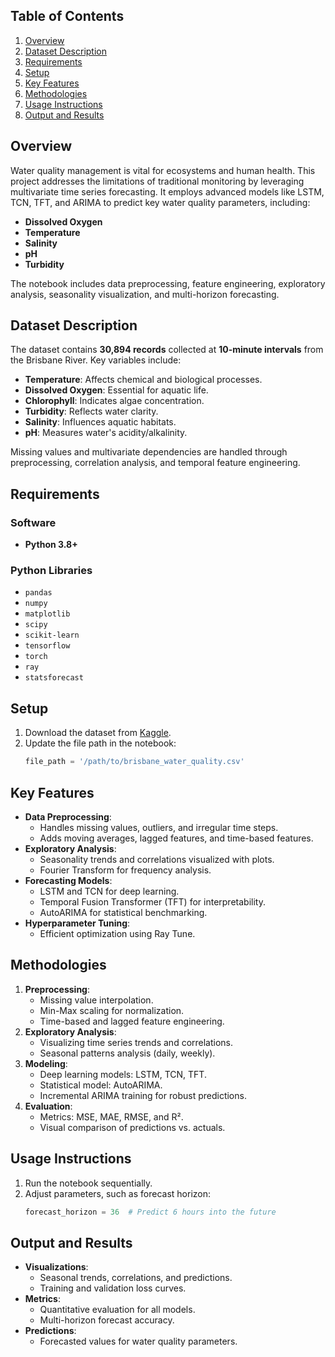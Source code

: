 ## Table of Contents

1. [Overview](#overview)
2. [Dataset Description](#dataset-description)
3. [Requirements](#requirements)
4. [Setup](#setup)
5. [Key Features](#key-features)
6. [Methodologies](#methodologies)
7. [Usage Instructions](#usage-instructions)
8. [Output and Results](#output-and-results)

## Overview

Water quality management is vital for ecosystems and human health. This project addresses the limitations of traditional monitoring by leveraging multivariate time series forecasting. It employs advanced models like LSTM, TCN, TFT, and ARIMA to predict key water quality parameters, including:
- **Dissolved Oxygen**
- **Temperature**
- **Salinity**
- **pH**
- **Turbidity**

The notebook includes data preprocessing, feature engineering, exploratory analysis, seasonality visualization, and multi-horizon forecasting.

## Dataset Description

The dataset contains **30,894 records** collected at **10-minute intervals** from the Brisbane River. Key variables include:
- **Temperature**: Affects chemical and biological processes.
- **Dissolved Oxygen**: Essential for aquatic life.
- **Chlorophyll**: Indicates algae concentration.
- **Turbidity**: Reflects water clarity.
- **Salinity**: Influences aquatic habitats.
- **pH**: Measures water's acidity/alkalinity.

Missing values and multivariate dependencies are handled through preprocessing, correlation analysis, and temporal feature engineering.

## Requirements

### Software
- **Python 3.8+**

### Python Libraries
- `pandas`
- `numpy`
- `matplotlib`
- `scipy`
- `scikit-learn`
- `tensorflow`
- `torch`
- `ray`
- `statsforecast`

## Setup

1. Download the dataset from [Kaggle](https://www.kaggle.com/datasets/downshift/water-quality-monitoring-dataset).
2. Update the file path in the notebook:
   ```python
   file_path = '/path/to/brisbane_water_quality.csv'
   
## Key Features

- **Data Preprocessing**:
  - Handles missing values, outliers, and irregular time steps.
  - Adds moving averages, lagged features, and time-based features.
- **Exploratory Analysis**:
  - Seasonality trends and correlations visualized with plots.
  - Fourier Transform for frequency analysis.
- **Forecasting Models**:
  - LSTM and TCN for deep learning.
  - Temporal Fusion Transformer (TFT) for interpretability.
  - AutoARIMA for statistical benchmarking.
- **Hyperparameter Tuning**:
  - Efficient optimization using Ray Tune.
   
## Methodologies

1. **Preprocessing**:
   - Missing value interpolation.
   - Min-Max scaling for normalization.
   - Time-based and lagged feature engineering.
2. **Exploratory Analysis**:
   - Visualizing time series trends and correlations.
   - Seasonal patterns analysis (daily, weekly).
3. **Modeling**:
   - Deep learning models: LSTM, TCN, TFT.
   - Statistical model: AutoARIMA.
   - Incremental ARIMA training for robust predictions.
4. **Evaluation**:
   - Metrics: MSE, MAE, RMSE, and R².
   - Visual comparison of predictions vs. actuals.

## Usage Instructions

1. Run the notebook sequentially.
2. Adjust parameters, such as forecast horizon:
   ```python
   forecast_horizon = 36  # Predict 6 hours into the future

## Output and Results

- **Visualizations**:
  - Seasonal trends, correlations, and predictions.
  - Training and validation loss curves.
- **Metrics**:
  - Quantitative evaluation for all models.
  - Multi-horizon forecast accuracy.
- **Predictions**:
  - Forecasted values for water quality parameters.

